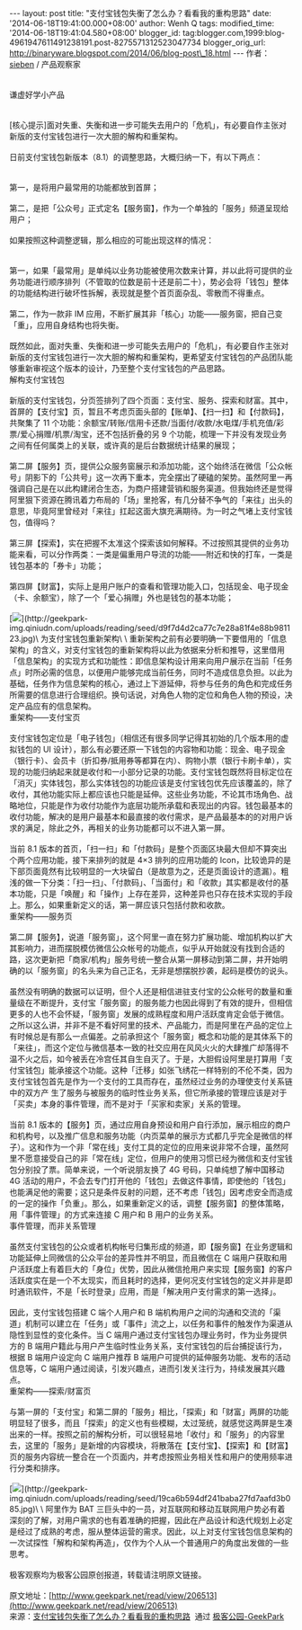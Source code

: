 --- layout: post title: "支付宝钱包失衡了怎么办？看看我的重构思路" date:
'2014-06-18T19:41:00.000+08:00' author: Wenh Q tags: modified\_time:
'2014-06-18T19:41:04.580+08:00' blogger\_id:
tag:blogger.com,1999:blog-4961947611491238191.post-8275571312523047734
blogger\_orig\_url:
http://binaryware.blogspot.com/2014/06/blog-post\_18.html ---
作者：[sieben](http://www.geekpark.net/user/home/index/194936) /
产品观察家\
\
\
谦虚好学小产品\
\
\
[核心提示]面对失重、失衡和进一步可能失去用户的「危机」，有必要自作主张对新版的支付宝钱包进行一次大胆的解构和重架构。\
\
日前支付宝钱包新版本（8.1）的调整思路，大概归纳一下，有以下两点：\
\
\
第一，是将用户最常用的功能都放到首屏；\
\
第二，是把「公众号」正式定名【服务窗】，作为一个单独的「服务」频道呈现给用户；\
\
如果按照这种调整逻辑，那么相应的可能出现这样的情况：\
\
\
第一，如果「最常用」是单纯以业务功能被使用次数来计算，并以此将可提供的业务功能进行顺序排列（不管取的位数是前十还是前二十），势必会将「钱包」整体的功能结构进行破坏性拆解，表现就是整个首页面杂乱、零散而不得重点。\
\
第二，作为一款非 IM
应用，不断扩展其非「核心」功能——服务窗，把自己变「重」，应用自身结构也将失衡。\
\
既然如此，面对失重、失衡和进一步可能失去用户的「危机」，有必要自作主张对新版的支付宝钱包进行一次大胆的解构和重架构，更希望支付宝钱包的产品团队能够重新审视这个版本的设计，乃至整个支付宝钱包的产品思路。\
解构支付宝钱包\
\
新版的支付宝钱包，分页签排列了四个页面：支付宝、服务、探索和财富。其中，首屏的【支付宝】页，暂且不考虑页面头部的【账单】、【扫一扫】和【付款码】，共聚集了
11
个功能：余额宝/转账/信用卡还款/当面付/收款/水电煤/手机充值/彩票/爱心捐赠/机票/淘宝，还不包括折叠的另
9
个功能，梳理一下并没有发现业务之间有任何属类上的关联，或许真的是后台数据统计结果的展现；\
\
第二屏【服务】页，提供公众服务窗展示和添加功能，这个始终活在微信「公众帐号」阴影下的「公共号」这一次再下重本，完全摆出了硬磕的架势。虽然阿里一再强调自己是在以此构建闭合生态，为商户搭建营销和服务渠道。但我始终还是觉得阿里狠下资源在腾讯着力布局的「场」里抢客，有几分替不争气的「来往」出头的意思，毕竟阿里曾经对「来往」扛起这面大旗充满期待。为一时之气堵上支付宝钱包，值得吗？\
\
第三屏【探索】，实在把握不太准这个探索该如何解释。不过按照其提供的业务功能来看，可以分作两类：一类是偏重用户导流的功能——附近和快的打车，一类是钱包基本的「券卡」功能；\
\
第四屏【财富】，实际上是用户账户的查看和管理功能入口，包括现金、电子现金（卡、余额宝），除了一个「爱心捐赠」外也是钱包的基本功能；\
\
[![](https://images-blogger-opensocial.googleusercontent.com/gadgets/proxy?url=http%3A%2F%2Fgeekpark-img.qiniudn.com%2Fuploads%2Freading%2Fseed%2Fd9f7d4d2ca77c7e28a81f4e88b981123.jpg%3FimageView%2F2%2Fw%2F620%2Fq%2F100&container=blogger&gadget=a&rewriteMime=image%2F*)](http://geekpark-img.qiniudn.com/uploads/reading/seed/d9f7d4d2ca77c7e28a81f4e88b981123.jpg)\
为支付宝钱包重新架构\
\
重新架构之前有必要明确一下要借用的「信息架构」的含义，对支付宝钱包的重新架构将以此为依据来分析和推导，这里借用「信息架构」的实现方式和功能性：即信息架构设计用来向用户展示在当前「任务点」时所必需的信息，以便用户能够完成当前任务，同时不造成信息负担。以此为基础，任务作为信息架构的核心，通过上下游延伸，将参与任务的角色和完成任务所需要的信息进行合理组织。换句话说，对角色人物的定位和角色人物的预设，决定产品应有的信息架构。\
重架构——支付宝页\
\
支付宝钱包定位是「电子钱包」（相信还有很多同学记得其初始的几个版本用的虚拟钱包的
UI
设计），那么有必要还原一下钱包的内容物和功能：现金、电子现金（银行卡）、会员卡（折扣券/抵用券等都算在内）、购物小票（银行卡刷卡单），实现的功能归纳起来就是收付和一小部分记录的功能。支付宝钱包既然将目标定位在「消灭」实体钱包，那么实体钱包的功能应该是支付宝钱包优先应该覆盖的，除了收付，其他功能实际上都应该也只能是延伸。这些业务功能，不论其市场角色、战略地位，只能是作为收付功能作为底层功能所承载和表现出的内容。钱包最基本的收付功能，解决的是用户最基本和最直接的收付需求，是产品最基本的的对用户诉求的满足，除此之外，再相关的业务功能都可以不进入第一屏。\
\
当前 8.1
版本的首页，「扫一扫」和「付款码」是整个页面区块最大但却不算突出个两个应用功能，接下来排列的就是
4×3 排列的应用功能的
Icon，比较诡异的是下部页面竟然有比较明显的一大块留白（是故意为之，还是页面设计的遗漏）。粗浅的做一下分类：「扫一扫」、「付款码」、「当面付」和「收款」其实都是收付的基本功能，只是「唤醒」和「操作」上存在差异，这种差异也只存在技术实现的手段上。那么，如果重新定义的话，第一屏应该只包括付款和收款。\
重架构——服务页\
\
第二屏【服务】，说道「服务窗」，这个阿里一直在努力扩展功能、增加机构以扩大其影响力，进而摆脱模仿微信公众帐号的功能点，似乎从开始就没有找到合适的路，这次更新把「商家/机构」服务号统一整合从第一屏移动到第二屏，并开始明确的以「服务窗」的名头来为自己正名，无非是想摆脱抄袭，起码是模仿的说头。\
\
虽然没有明确的数据可以证明，但个人还是相信进驻支付宝的公众帐号的数量和重量级在不断提升，支付宝「服务窗」的服务能力也因此得到了有效的提升，但相信更多的人也不会怀疑，「服务窗」发展的成熟程度和用户活跃度肯定会低于微信。之所以这么讲，并非不是不看好阿里的技术、产品能力，而是阿里在产品的定位上有时候总是有那么一点偏差。之前承担这个「服务窗」概念和功能的是其体系下的「来往」，而这个定位与微信基本一致的社交应用在风风火火的大肆推广却落得不温不火之后，如今被丢在冷宫任其自生自灭了。于是，大胆假设阿里是打算用「支付宝钱包」能承接这个功能。这种「迁移」如张飞绣花一样特别的不伦不类，因为支付宝钱包首先是作为一个支付的工具而存在，虽然经过业务的办理使支付关系链中的双方产
生了服务与被服务的临时性业务关系，但它所承接的管理应该是对于「买卖」本身的事件管理，而不是对于「买家和卖家」关系的管理。\
\
当前 8.1
版本的【服务】页，通过应用自身预设和用户自行添加，展示相应的商户和机构号，以及推广信息和服务功能（内页菜单的展示方式都几乎完全是微信的样子）。这和作为一个非「常在线」支付工具的定位的应用来说非常不合理，虽然阿里不愿意接受自己的非「常在线」定位，但用户的使用习惯已经为微信和支付宝钱包分别投了票。简单来说，一个听说朋友换了
4G 号码，只单纯想了解中国移动 4G
活动的用户，不会去专门打开他的「钱包」去做这件事情，即使他的「钱包」也能满足他的需要；这只是条件反射的问题，还不考虑「钱包」因考虑安全而造成的一定的操作「负重」。那么，如果重新定义的话，调整【服务窗】的整体策略，用「事件管理」的方式来连接
C 用户和 B 用户的业务关系。\
事件管理，而非关系管理\
\
虽然支付宝钱包的公众或者机构帐号归集形成的频道，即【服务窗】在业务逻辑和功能延伸上同微信的公众平台的差异性并不明显，而且微信在
C
端用户获取和用户活跃度上有着巨大的「身位」优势，因此从微信抢用户来实现【服务窗】的客户活跃度实在是一个不太现实，而且耗时的选择，更何况支付宝钱包的定义并非是即时通讯软件，不是「长时登录」应用，而是「解决用户支付需求的第一选择」。\
\
因此，支付宝钱包搭建 C 端个人用户和 B
端机构用户之间的沟通和交流的「渠道」机制可以建立在「任务」或「事件」流之上，以任务和事件的触发作为渠道从隐性到显性的变化条件。当
C 端用户通过支付宝钱包办理业务时，作为业务提供方的 B
端用户籍此与用户产生临时性业务关系，支付宝钱包的后台捕捉该行为，根据 B
端用户设定向 C 端用户推荐 B
端用户可提供的延伸服务功能、发布的活动信息等，C
端用户通过阅读，引发兴趣点，进而引发关注行为，持续发展其兴趣点。\
重架构——探索/财富页\
\
与第一屏的「支付宝」和第二屏的「服务」相比，「探索」和「财富」两屏的功能明显轻了很多，而且「探索」的定义也有些模糊，太过笼统，就感觉这两屏是生凑出来的一样。按照之前的解构分析，可以很轻易地「收付」和「服务」的内容里去，这里的「服务」是新增的内容模块，将散落在【支付宝】、【探索】和【财富】页的服务内容统一整合在一个页面内，并考虑按照业务相关性和用户的使用频率进行分类和排序。\
\
[![](https://images-blogger-opensocial.googleusercontent.com/gadgets/proxy?url=http%3A%2F%2Fgeekpark-img.qiniudn.com%2Fuploads%2Freading%2Fseed%2F19ca6b594df241baba27fd7aafd3b085.jpg%3FimageView%2F2%2Fw%2F620%2Fq%2F100&container=blogger&gadget=a&rewriteMime=image%2F*)](http://geekpark-img.qiniudn.com/uploads/reading/seed/19ca6b594df241baba27fd7aafd3b085.jpg)\
\
阿里作为 BAT
三巨头中的一员，对互联网和移动互联网用户势必有着深刻的了解，对用户需求的也有着准确的把握，因此在产品设计和迭代规划上必定是经过了成熟的考虑，服从整体运营的需求。因此，以上对支付宝钱包信息架构的一次试探性「解构和架构再造」，仅作为个人从一个普通用户的角度出发做的一些思考。
\
\
极客观察均为极客公园原创报道，转载请注明原文链接。\
\
原文地址：[http://www.geekpark.net/read/view/206513](http://www.geekpark.net/read/view/206513)
\
来源：[支付宝钱包失衡了怎么办？看看我的重构思路](http://www.geekpark.net/read/view/206513)  通过 [极客公园-GeekPark](http://www.geekpark.net/)
